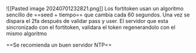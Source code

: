 ![[Pasted image 20240701232821.png]]
Los fortitoken usan un algoritmo sencillo de ==seed + tiempo== que cambia cada 60 segundos. Una vez se dispara el 2fa después de validar pass y user. El servidor que esta sincronizado con el fortitoken, validara el token regenerandolo con el mismo algoritmo

==Se recomienda un buen servidor NTP==